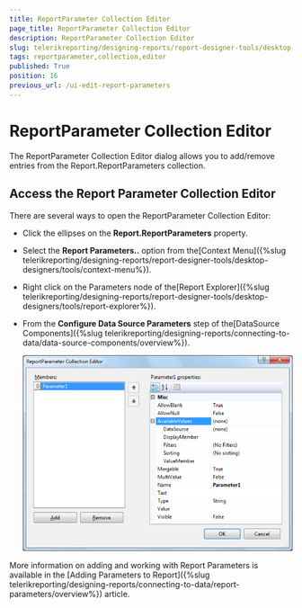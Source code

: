 ```yaml
---
title: ReportParameter Collection Editor
page_title: ReportParameter Collection Editor 
description: ReportParameter Collection Editor
slug: telerikreporting/designing-reports/report-designer-tools/desktop-designers/tools/reportparameter-collection-editor
tags: reportparameter,collection,editor
published: True
position: 16
previous_url: /ui-edit-report-parameters
---
```


# ReportParameter Collection Editor

The ReportParameter Collection Editor dialog allows you to add/remove entries from the Report.ReportParameters collection.

## Access the Report Parameter Collection Editor

There are several ways to open the ReportParameter Collection Editor: 

* Click the ellipses on the __Report.ReportParameters__ property.

* Select the __Report Parameters..__ option from the[Context Menu]({%slug telerikreporting/designing-reports/report-designer-tools/desktop-designers/tools/context-menu%}).

* Right click on the Parameters node of the[Report Explorer]({%slug telerikreporting/designing-reports/report-designer-tools/desktop-designers/tools/report-explorer%}).

* From the __Configure Data Source Parameters__ step of the[DataSource Components]({%slug telerikreporting/designing-reports/connecting-to-data/data-source-components/overview%}).
  

  ![](images/ReportParameterEditor.png)
  
More information on adding and working with Report Parameters is available in the [Adding Parameters to Report]({%slug telerikreporting/designing-reports/connecting-to-data/report-parameters/overview%}) article. 

